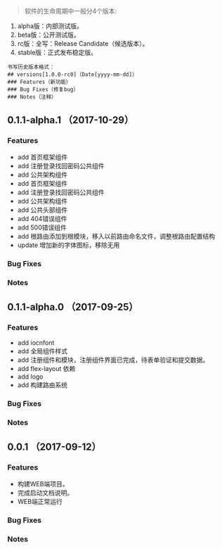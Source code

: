 > 软件的生命周期中一般分4个版本:
1. alpha版：内部测试版。
2. beta版：公开测试版。
3. rc版：全写：Release Candidate（候选版本）。
4. stable版：正式发布稳定版。
```
书写历史版本格式：
## versions[1.0.0-rc0]（Date[yyyy-mm-dd]）
### Features（新功能）
### Bug Fixes（修复bug）
### Notes（注释）
```
## 0.1.1-alpha.1 （2017-10-29）
### Features
- add 首页框架组件
- add 注册登录找回密码公共组件
- add 公共架构组件
- add 首页框架组件
- add 注册登录找回密码公共组件
- add 公共架构组件
- add 公共头部组件
- add 404错误组件
- add 500错误组件
- add 根路由添加到根模块，移入以前路由命名文件，调整根路由配置结构
- update 增加新的字体图标，移除无用
### Bug Fixes
### Notes

## 0.1.1-alpha.0 （2017-09-25）
### Features
- add iocnfont
- add 全局组件样式
- add 注册组件和模块，注册组件界面已完成，待表单验证和提交数据。
- add flex-layout 依赖
- add logo
- add 构建路由系统
### Bug Fixes
### Notes

## 0.0.1 （2017-09-12）
### Features
- 构建WEB端项目。
- 完成启动文档说明。
- WEB端正常运行
### Bug Fixes
### Notes
